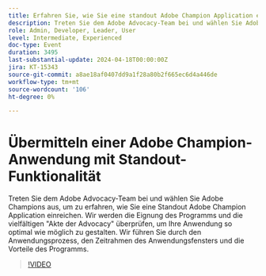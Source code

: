 ```yaml
---
title: Erfahren Sie, wie Sie eine standout Adobe Champion Application einreichen
description: Treten Sie dem Adobe Advocacy-Team bei und wählen Sie Adobe Champions aus, um zu erfahren, wie Sie eine Standout-Adobe-Champion-Anwendung einreichen. Wir führen Sie durch den Anwendungsprozess, den Zeitrahmen des Anwendungsfensters und die Vorteile des Programms.
role: Admin, Developer, Leader, User
level: Intermediate, Experienced
doc-type: Event
duration: 3495
last-substantial-update: 2024-04-18T00:00:00Z
jira: KT-15343
source-git-commit: a8ae18af0407dd9a1f28a80b2f665ec6d4a446de
workflow-type: tm+mt
source-wordcount: '106'
ht-degree: 0%

---
```



# Übermitteln einer Adobe Champion-Anwendung mit Standout-Funktionalität

Treten Sie dem Adobe Advocacy-Team bei und wählen Sie Adobe Champions aus, um zu erfahren, wie Sie eine Standout Adobe Champion Application einreichen. Wir werden die Eignung des Programms und die vielfältigen &quot;Akte der Advocacy&quot; überprüfen, um Ihre Anwendung so optimal wie möglich zu gestalten. Wir führen Sie durch den Anwendungsprozess, den Zeitrahmen des Anwendungsfensters und die Vorteile des Programms.

>[!VIDEO](https://video.tv.adobe.com/v/3428431/?learn=on)
